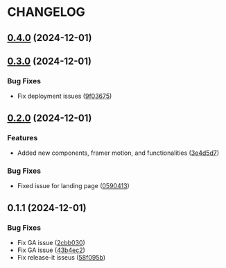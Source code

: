 # CHANGELOG

## [0.4.0](https://github.com/rjtormis/portfolio/compare/release/v0.3.0...release/v0.4.0) (2024-12-01)

## [0.3.0](https://github.com/rjtormis/portfolio/compare/release/v0.2.0...release/v0.3.0) (2024-12-01)

### Bug Fixes

* Fix deployment issues ([9f03675](https://github.com/rjtormis/portfolio/commit/9f036758b87f288d23b1fccbfc1ae54c8579f83d))

## [0.2.0](https://github.com/rjtormis/portfolio/compare/release/v0.1.1...release/v0.2.0) (2024-12-01)

### Features

* Added new components, framer motion, and functionalities ([3e4d5d7](https://github.com/rjtormis/portfolio/commit/3e4d5d718424421c52a7dbda01946b73c38a67e1))

### Bug Fixes

* Fixed issue for landing page ([0590413](https://github.com/rjtormis/portfolio/commit/0590413f9afaf72826f3b3d960844d0e332e073f))

## 0.1.1 (2024-12-01)

### Bug Fixes

* Fix GA issue ([2cbb030](https://github.com/rjtormis/portfolio/commit/2cbb03041838687e33335e010a6bbc8dda345c92))
* Fix GA issue ([43b4ec2](https://github.com/rjtormis/portfolio/commit/43b4ec2736bcb05997d51878f9e04ba3b6b80c68))
* Fix release-it isseus ([58f095b](https://github.com/rjtormis/portfolio/commit/58f095b93bb778e0ff344476b0582f7bb97833d4))
